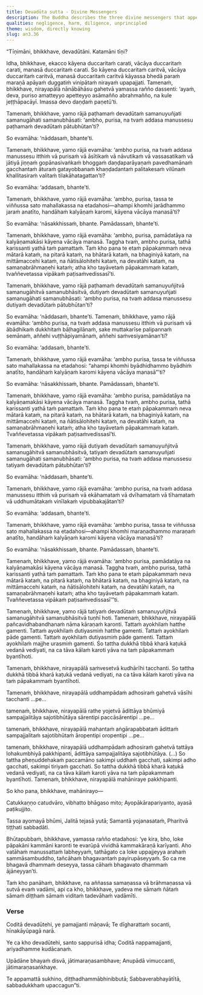 ```yaml
---
title: Devadūta sutta - Divine Messengers
description: The Buddha describes the three divine messengers that appear among human beings and what happens to those who do not heed their message.
qualities: negligence, harm, diligence, unprincipled
theme: wisdom, directly knowing
slug: an3.36
---
```


“Tīṇimāni, bhikkhave, devadūtāni. Katamāni tīṇi?

Idha, bhikkhave, ekacco kāyena duccaritaṁ carati, vācāya duccaritaṁ carati, manasā duccaritaṁ carati. So kāyena duccaritaṁ caritvā, vācāya duccaritaṁ caritvā, manasā duccaritaṁ caritvā kāyassa bhedā paraṁ maraṇā apāyaṁ duggatiṁ vinipātaṁ nirayaṁ upapajjati. Tamenaṁ, bhikkhave, nirayapālā nānābāhāsu gahetvā yamassa rañño dassenti: ‘ayaṁ, deva, puriso amatteyyo apetteyyo asāmañño abrahmañño, na kule jeṭṭhāpacāyī. Imassa devo daṇḍaṁ paṇetū’ti.

Tamenaṁ, bhikkhave, yamo rājā paṭhamaṁ devadūtaṁ samanuyuñjati samanugāhati samanubhāsati: ‘ambho, purisa, na tvaṁ addasa manussesu paṭhamaṁ devadūtaṁ pātubhūtan’ti?

So evamāha: ‘nāddasaṁ, bhante’ti.

Tamenaṁ, bhikkhave, yamo rājā evamāha: ‘ambho purisa, na tvaṁ addasa manussesu itthiṁ vā purisaṁ vā āsītikaṁ vā nāvutikaṁ vā vassasatikaṁ vā jātiyā jiṇṇaṁ gopānasivaṅkaṁ bhoggaṁ daṇḍaparāyaṇaṁ pavedhamānaṁ gacchantaṁ āturaṁ gatayobbanaṁ khaṇḍadantaṁ palitakesaṁ vilūnaṁ khallitasiraṁ valitaṁ tilakāhatagattan’ti?

So evamāha: ‘addasaṁ, bhante’ti.

Tamenaṁ, bhikkhave, yamo rājā evamāha: ‘ambho, purisa, tassa te viññussa sato mahallakassa na etadahosi—ahampi khomhi jarādhammo jaraṁ anatīto, handāhaṁ kalyāṇaṁ karomi, kāyena vācāya manasā’ti?

So evamāha: ‘nāsakkhissaṁ, bhante. Pamādassaṁ, bhante’ti.

Tamenaṁ, bhikkhave, yamo rājā evamāha: ‘ambho, purisa, pamādatāya na kalyāṇamakāsi kāyena vācāya manasā. Taggha tvaṁ, ambho purisa, tathā karissanti yathā taṁ pamattaṁ. Taṁ kho pana te etaṁ pāpakammaṁ neva mātarā kataṁ, na pitarā kataṁ, na bhātarā kataṁ, na bhaginiyā kataṁ, na mittāmaccehi kataṁ, na ñātisālohitehi kataṁ, na devatāhi kataṁ, na samaṇabrāhmaṇehi kataṁ; atha kho tayāvetaṁ pāpakammaṁ kataṁ, tvaññevetassa vipākaṁ paṭisaṁvedissasī’ti.

Tamenaṁ, bhikkhave, yamo rājā paṭhamaṁ devadūtaṁ samanuyuñjitvā samanugāhitvā samanubhāsitvā, dutiyaṁ devadūtaṁ samanuyuñjati samanugāhati samanubhāsati: ‘ambho purisa, na tvaṁ addasa manussesu dutiyaṁ devadūtaṁ pātubhūtan’ti?

So evamāha: ‘nāddasaṁ, bhante’ti. Tamenaṁ, bhikkhave, yamo rājā evamāha: ‘ambho purisa, na tvaṁ addasa manussesu itthiṁ vā purisaṁ vā ābādhikaṁ dukkhitaṁ bāḷhagilānaṁ, sake muttakarīse palipannaṁ semānaṁ, aññehi vuṭṭhāpiyamānaṁ, aññehi saṁvesiyamānan’ti?

So evamāha: ‘addasaṁ, bhante’ti.

Tamenaṁ, bhikkhave, yamo rājā evamāha: ‘ambho purisa, tassa te viññussa sato mahallakassa na etadahosi: “ahampi khomhi byādhidhammo byādhiṁ anatīto, handāhaṁ kalyāṇaṁ karomi kāyena vācāya manasā”’ti?

So evamāha: ‘nāsakkhissaṁ, bhante. Pamādassaṁ, bhante’ti.

Tamenaṁ, bhikkhave, yamo rājā evamāha: ‘ambho purisa, pamādatāya na kalyāṇamakāsi kāyena vācāya manasā. Taggha tvaṁ, ambho purisa, tathā karissanti yathā taṁ pamattaṁ. Taṁ kho pana te etaṁ pāpakammaṁ neva mātarā kataṁ, na pitarā kataṁ, na bhātarā kataṁ, na bhaginiyā kataṁ, na mittāmaccehi kataṁ, na ñātisālohitehi kataṁ, na devatāhi kataṁ, na samaṇabrāhmaṇehi kataṁ; atha kho tayāvetaṁ pāpakammaṁ kataṁ. Tvaññevetassa vipākaṁ paṭisaṁvedissasī’ti.

Tamenaṁ, bhikkhave, yamo rājā dutiyaṁ devadūtaṁ samanuyuñjitvā samanugāhitvā samanubhāsitvā, tatiyaṁ devadūtaṁ samanuyuñjati samanugāhati samanubhāsati: ‘ambho purisa, na tvaṁ addasa manussesu tatiyaṁ devadūtaṁ pātubhūtan’ti?

So evamāha: ‘nāddasaṁ, bhante’ti.

Tamenaṁ, bhikkhave, yamo rājā evamāha: ‘ambho purisa, na tvaṁ addasa manussesu itthiṁ vā purisaṁ vā ekāhamataṁ vā dvīhamataṁ vā tīhamataṁ vā uddhumātakaṁ vinīlakaṁ vipubbakajātan’ti?

So evamāha: ‘addasaṁ, bhante’ti.

Tamenaṁ, bhikkhave, yamo rājā evamāha: ‘ambho purisa, tassa te viññussa sato mahallakassa na etadahosi—ahampi khomhi maraṇadhammo maraṇaṁ anatīto, handāhaṁ kalyāṇaṁ karomi kāyena vācāya manasā’ti?

So evamāha: ‘nāsakkhissaṁ, bhante. Pamādassaṁ, bhante’ti.

Tamenaṁ, bhikkhave, yamo rājā evamāha: ‘ambho purisa, pamādatāya na kalyāṇamakāsi kāyena vācāya manasā. Taggha tvaṁ, ambho purisa, tathā karissanti yathā taṁ pamattaṁ. Taṁ kho pana te etaṁ pāpakammaṁ neva mātarā kataṁ, na pitarā kataṁ, na bhātarā kataṁ, na bhaginiyā kataṁ, na mittāmaccehi kataṁ, na ñātisālohitehi kataṁ, na devatāhi kataṁ, na samaṇabrāhmaṇehi kataṁ; atha kho tayāvetaṁ pāpakammaṁ kataṁ. Tvaññevetassa vipākaṁ paṭisaṁvedissasī’”ti.

Tamenaṁ, bhikkhave, yamo rājā tatiyaṁ devadūtaṁ samanuyuñjitvā samanugāhitvā samanubhāsitvā tuṇhī hoti. Tamenaṁ, bhikkhave, nirayapālā pañcavidhabandhanaṁ nāma kāraṇaṁ karonti. Tattaṁ ayokhilaṁ hatthe gamenti. Tattaṁ ayokhilaṁ dutiyasmiṁ hatthe gamenti. Tattaṁ ayokhilaṁ pāde gamenti. Tattaṁ ayokhilaṁ dutiyasmiṁ pāde gamenti. Tattaṁ ayokhilaṁ majjhe urasmiṁ gamenti. So tattha dukkhā tibbā kharā kaṭukā vedanā vediyati, na ca tāva kālaṁ karoti yāva na taṁ pāpakammaṁ byantīhoti.

Tamenaṁ, bhikkhave, nirayapālā saṁvesetvā kudhārīhi tacchanti. So tattha dukkhā tibbā kharā kaṭukā vedanā vediyati, na ca tāva kālaṁ karoti yāva na taṁ pāpakammaṁ byantīhoti.

Tamenaṁ, bhikkhave, nirayapālā uddhampādaṁ adhosiraṁ gahetvā vāsīhi tacchanti …pe…

tamenaṁ, bhikkhave, nirayapālā rathe yojetvā ādittāya bhūmiyā sampajjalitāya sajotibhūtāya sārentipi paccāsārentipi …pe…

tamenaṁ, bhikkhave, nirayapālā mahantaṁ aṅgārapabbataṁ ādittaṁ sampajjalitaṁ sajotibhūtaṁ āropentipi oropentipi …pe…

tamenaṁ, bhikkhave, nirayapālā uddhampādaṁ adhosiraṁ gahetvā tattāya lohakumbhiyā pakkhipanti, ādittāya sampajjalitāya sajotibhūtāya. (…) So tattha pheṇuddehakaṁ paccamāno sakimpi uddhaṁ gacchati, sakimpi adho gacchati, sakimpi tiriyaṁ gacchati. So tattha dukkhā tibbā kharā kaṭukā vedanā vediyati, na ca tāva kālaṁ karoti yāva na taṁ pāpakammaṁ byantīhoti. Tamenaṁ, bhikkhave, nirayapālā mahāniraye pakkhipanti.

So kho pana, bhikkhave, mahānirayo—

Catukkaṇṇo catudvāro,
vibhatto bhāgaso mito;
Ayopākārapariyanto,
ayasā paṭikujjito.

Tassa ayomayā bhūmi,
Jalitā tejasā yutā;
Samantā yojanasataṁ,
Pharitvā tiṭṭhati sabbadāti.

Bhūtapubbaṁ, bhikkhave, yamassa rañño etadahosi: ‘ye kira, bho, loke pāpakāni kammāni karonti te evarūpā vividhā kammakāraṇā karīyanti. Aho vatāhaṁ manussattaṁ labheyyaṁ, tathāgato ca loke uppajjeyya arahaṁ sammāsambuddho, tañcāhaṁ bhagavantaṁ payirupāseyyaṁ. So ca me bhagavā dhammaṁ deseyya, tassa cāhaṁ bhagavato dhammaṁ ājāneyyan’ti.

Taṁ kho panāhaṁ, bhikkhave, na aññassa samaṇassa vā brāhmaṇassa vā sutvā evaṁ vadāmi, api ca kho, bhikkhave, yadeva me sāmaṁ ñātaṁ sāmaṁ diṭṭhaṁ sāmaṁ viditaṁ tadevāhaṁ vadāmīti.

### Verse

Coditā devadūtehi,
ye pamajjanti māṇavā;
Te dīgharattaṁ socanti,
hīnakāyūpagā narā.

Ye ca kho devadūtehi,
santo sappurisā idha;
Coditā nappamajjanti,
ariyadhamme kudācanaṁ.

Upādāne bhayaṁ disvā,
jātimaraṇasambhave;
Anupādā vimuccanti,
jātimaraṇasaṅkhaye.

Te appamattā sukhino,
diṭṭhadhammābhinibbutā;
Sabbaverabhayātītā,
sabbadukkhaṁ upaccagun”ti.
